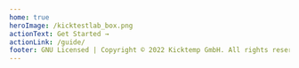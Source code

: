 ```yaml
---
home: true
heroImage: /kicktestlab_box.png
actionText: Get Started →
actionLink: /guide/
footer: GNU Licensed | Copyright © 2022 Kicktemp GmbH. All rights reserved.
---
```

